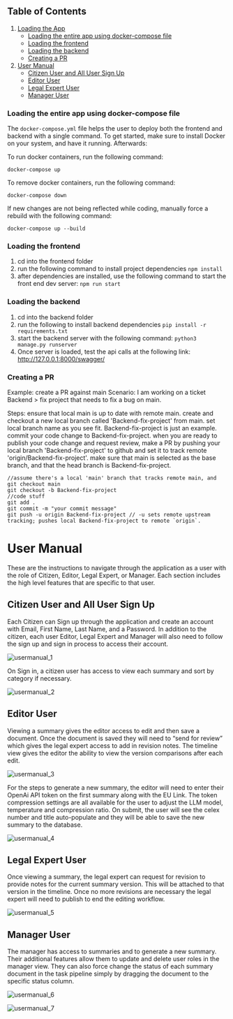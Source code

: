 ## Table of Contents

1. [Loading the App](#loading-the-entire-app-using-docker-compose-file)
    - [Loading the entire app using docker-compose file](#loading-the-entire-app-using-docker-compose-file)
    - [Loading the frontend](#loading-the-frontend)
    - [Loading the backend](#loading-the-backend)
    - [Creating a PR](#creating-a-pr)
2. [User Manual](#user-manual)
    - [Citizen User and All User Sign Up](#citizen-user-and-all-user-sign-up)
    - [Editor User](#editor-user)
    - [Legal Expert User](#legal-expert-user)
    - [Manager User](#manager-user)

### Loading the entire app using docker-compose file
The `docker-compose.yml` file helps the user to deploy both the frontend and backend with a single command. To get started, make sure to install Docker on your system, and have it running. Afterwards:

To run docker containers, run the following command:
```shell
docker-compose up
```
To remove docker containers, run the following command:
```shell
docker-compose down
```
If new changes are not being reflected while coding, manually force a rebuild with the following command:
```shell
docker-compose up --build
```

### Loading the frontend
1. cd into the frontend folder
2. run the following command to install project dependencies
```npm install```
3. after dependencies are installed, use the following command to start the front end dev server:
```npm run start```


### Loading the backend
1. cd into the backend folder
2. run the following to install backend dependencies
```pip install -r requirements.txt```
3. start the backend server with the following command:
```python3 manage.py runserver```
4. Once server is loaded, test the api calls at the following link: http://127.0.0.1:8000/swagger/

### Creating a PR
Example: create a PR against main
Scenario: I am working on a ticket Backend > fix project that needs to fix a bug on main.

Steps:
ensure that local main is up to date with remote main.
create and checkout a new local branch called 'Backend-fix-project' from main.
set local branch name as you see fit. Backend-fix-project is just an example.
commit your code change to Backend-fix-project.
when you are ready to publish your code change and request review, make a PR by
pushing your local branch 'Backend-fix-project' to github and set it to track remote 'origin/Backend-fix-project'.
make sure that main is selected as the base branch, and that the head branch is Backend-fix-project.

```
//assume there's a local 'main' branch that tracks remote main, and
git checkout main
git checkout -b Backend-fix-project
//code stuff
git add .
git commit -m "your commit message"
git push -u origin Backend-fix-project // -u sets remote upstream tracking; pushes local Backend-fix-project to remote `origin`.
```


# User Manual

These are the instructions to navigate through the application as a user with the role of Citizen, Editor, Legal Expert, or Manager. Each section includes the high level features that are specific to that user.

## Citizen User and All User Sign Up

Each Citizen can Sign up through the application and create an account with Email, First Name, Last Name, and a Password. In addition to the citizen, each user Editor, Legal Expert and Manager will also need to follow the sign up and sign in process to access their account.

![usermanual_1](UserManualImage1.png)

On Sign in, a citizen user has access to view each summary and sort by category if necessary.

![usermanual_2](UserManualImage2.png)

## Editor User

Viewing a summary gives the editor access to edit and then save a document. Once the document is saved they will need to “send for review” which gives the legal expert access to add in revision notes. The timeline view gives the editor the ability to view the version comparisons after each edit.

![usermanual_3](UserManualImage3.png)

For the steps to generate a new summary, the editor will need to enter their OpenAi API token on the first summary along with the EU Link. The token compression settings are all available for the user to adjust the LLM model, temperature and compression ratio. On submit, the user will see the celex number and title auto-populate and they will be able to save the new summary to the database.

![usermanual_4](UserManualImage4.png)

## Legal Expert User

Once viewing a summary, the legal expert can request for revision to provide notes for the current summary version. This will be attached to that version in the timeline. Once no more revisions are necessary the legal expert will need to publish to end the editing workflow.

![usermanual_5](UserManualImage5.png)

## Manager User

The manager has access to summaries and to generate a new summary. Their additional features allow them to update and delete user roles in the manager view. They can also force change the status of each summary document in the task pipeline simply by dragging the document to the specific status column.

![usermanual_6](UserManualImage6.png)

![usermanual_7](UserManualImage7.png)